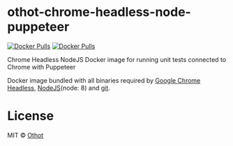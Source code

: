 # othot-chrome-headless-node-puppeteer

[![Docker Pulls](https://img.shields.io/docker/pulls/othot/chrome-headless-node-puppeteer.svg)](https://store.docker.com/community/images/othot/chrome-headless-node-puppeteer/tags) [![Docker Pulls](https://img.shields.io/docker/stars/othot/chrome-headless-node-puppeteer.svg)](https://store.docker.com/community/images/othot/chrome-headless-node-puppeteer/tags)

Chrome Headless NodeJS Docker image for running unit tests connected to Chrome with Puppeteer

Docker image bundled with all binaries required by [Google Chrome Headless]((https://developers.google.com/web/updates/2017/04/headless-chrome)), [NodeJS](https://nodejs.org/)(node: 8) and [git](https://git-scm.com).

# License

MIT © [Othot](https://www.othot.com)
